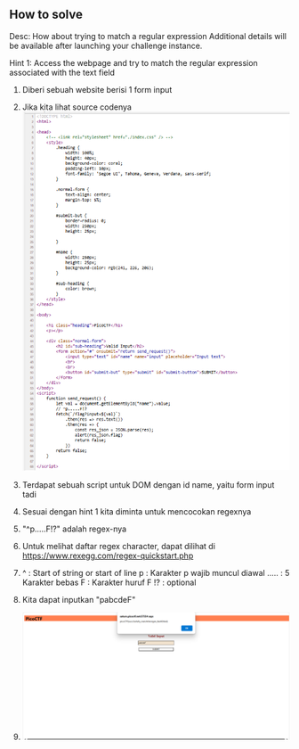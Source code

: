 
## How to solve

Desc: How about trying to match a regular expression
Additional details will be available after launching your challenge instance.


Hint 1: Access the webpage and try to match the regular expression associated with the text field


1. Diberi sebuah website berisi 1 form input

2. Jika kita lihat source codenya ![alt text](image.png)

3. Terdapat sebuah script untuk DOM dengan id name, yaitu form input tadi

4. Sesuai dengan hint 1 kita diminta untuk mencocokan regexnya

5. "^p.....F!?" adalah regex-nya

6. Untuk melihat daftar regex character, dapat dilihat di https://www.rexegg.com/regex-quickstart.php

7.  ^ : Start of string or start of line
    p : Karakter p wajib muncul diawal
    ..... : 5 Karakter bebas
    F : Karakter huruf F
    !? : optional

8. Kita dapat inputkan "pabcdeF"

9. ![alt text](image-1.png)
